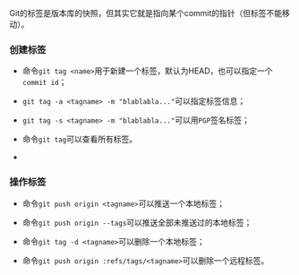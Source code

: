 Git的标签是版本库的快照，但其实它就是指向某个commit的指针（但标签不能移动）。

### 创建标签
+ 命令`git tag <name>`用于新建一个标签，默认为HEAD，也可以指定一个`commit id`；

+ `git tag -a <tagname> -m "blablabla..."`可以指定标签信息；

+ `git tag -s <tagname> -m "blablabla..."`可以用`PGP`签名标签；

+ 命令`git tag`可以查看所有标签。
+ 
### 操作标签
+ 命令`git push origin <tagname>`可以推送一个本地标签；

+ 命令`git push origin --tags`可以推送全部未推送过的本地标签；

+ 命令`git tag -d <tagname>`可以删除一个本地标签；

+ 命令`git push origin :refs/tags/<tagname>`可以删除一个远程标签。